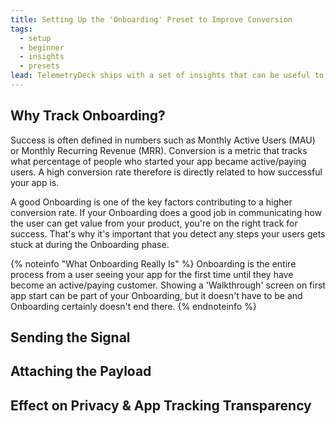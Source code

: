 ```yaml
---
title: Setting Up the 'Onboarding' Preset to Improve Conversion
tags:
  - setup
  - beginner
  - insights
  - presets
lead: TelemetryDeck ships with a set of insights that can be useful to learn what steps your users struggle with when using your app for the first time. Here's how to set them up.
---
```


## Why Track Onboarding?

Success is often defined in numbers such as Monthly Active Users (MAU) or Monthly Recurring Revenue (MRR). Conversion is a metric that tracks what percentage of people who started your app became active/paying users. A high conversion rate therefore is directly related to how successful your app is.

A good Onboarding is one of the key factors contributing to a higher conversion rate. If your Onboarding does a good job in communicating how the user can get value from your product, you're on the right track for success. That's why it's important that you detect any steps your users gets stuck at during the Onboarding phase.

{% noteinfo "What Onboarding Really Is" %}
Onboarding is the entire process from a user seeing your app for the first time until they have become an active/paying customer. Showing a 'Walkthrough' screen on first app start can be part of your Onboarding, but it doesn't have to be and Onboarding certainly doesn't end there.
{% endnoteinfo %}


## Sending the Signal


## Attaching the Payload


## Effect on Privacy & App Tracking Transparency
